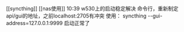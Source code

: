 [[syncthing]]
[[nas使用]]
	10:39 w530上的启动稳定解决
			命令行，重新制定api/gui的地址，之前localhost:2705有冲突
			使用：
				syncthing --gui-address=127.0.0.1:9999 
				启动正常了
				